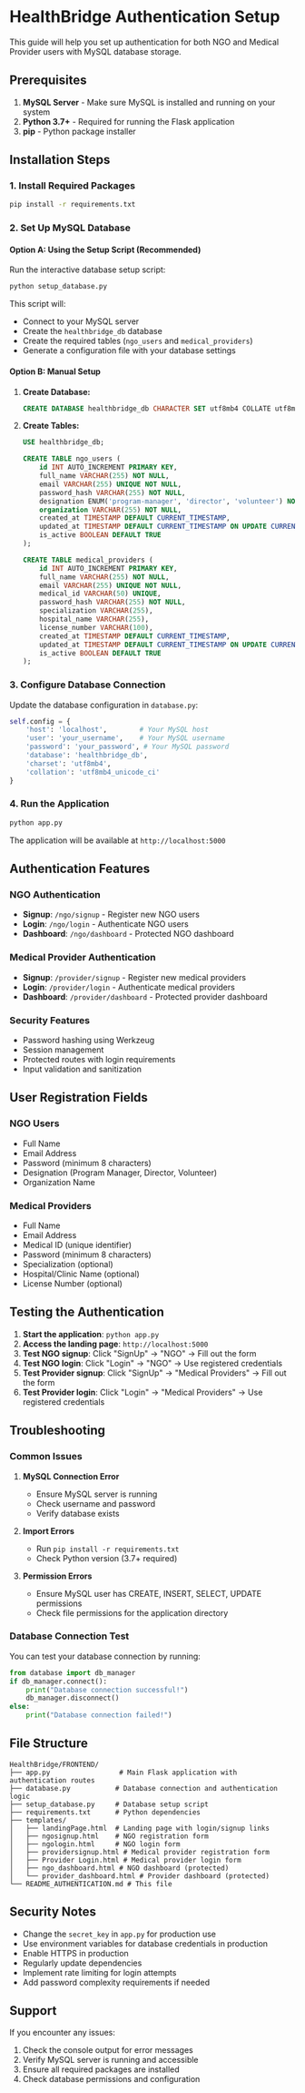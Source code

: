 # HealthBridge Authentication Setup

This guide will help you set up authentication for both NGO and Medical Provider users with MySQL database storage.

## Prerequisites

1. **MySQL Server** - Make sure MySQL is installed and running on your system
2. **Python 3.7+** - Required for running the Flask application
3. **pip** - Python package installer

## Installation Steps

### 1. Install Required Packages

```bash
pip install -r requirements.txt
```

### 2. Set Up MySQL Database

#### Option A: Using the Setup Script (Recommended)

Run the interactive database setup script:

```bash
python setup_database.py
```

This script will:
- Connect to your MySQL server
- Create the `healthbridge_db` database
- Create the required tables (`ngo_users` and `medical_providers`)
- Generate a configuration file with your database settings

#### Option B: Manual Setup

1. **Create Database:**
   ```sql
   CREATE DATABASE healthbridge_db CHARACTER SET utf8mb4 COLLATE utf8mb4_unicode_ci;
   ```

2. **Create Tables:**
   ```sql
   USE healthbridge_db;
   
   CREATE TABLE ngo_users (
       id INT AUTO_INCREMENT PRIMARY KEY,
       full_name VARCHAR(255) NOT NULL,
       email VARCHAR(255) UNIQUE NOT NULL,
       password_hash VARCHAR(255) NOT NULL,
       designation ENUM('program-manager', 'director', 'volunteer') NOT NULL,
       organization VARCHAR(255) NOT NULL,
       created_at TIMESTAMP DEFAULT CURRENT_TIMESTAMP,
       updated_at TIMESTAMP DEFAULT CURRENT_TIMESTAMP ON UPDATE CURRENT_TIMESTAMP,
       is_active BOOLEAN DEFAULT TRUE
   );
   
   CREATE TABLE medical_providers (
       id INT AUTO_INCREMENT PRIMARY KEY,
       full_name VARCHAR(255) NOT NULL,
       email VARCHAR(255) UNIQUE NOT NULL,
       medical_id VARCHAR(50) UNIQUE,
       password_hash VARCHAR(255) NOT NULL,
       specialization VARCHAR(255),
       hospital_name VARCHAR(255),
       license_number VARCHAR(100),
       created_at TIMESTAMP DEFAULT CURRENT_TIMESTAMP,
       updated_at TIMESTAMP DEFAULT CURRENT_TIMESTAMP ON UPDATE CURRENT_TIMESTAMP,
       is_active BOOLEAN DEFAULT TRUE
   );
   ```

### 3. Configure Database Connection

Update the database configuration in `database.py`:

```python
self.config = {
    'host': 'localhost',        # Your MySQL host
    'user': 'your_username',    # Your MySQL username
    'password': 'your_password', # Your MySQL password
    'database': 'healthbridge_db',
    'charset': 'utf8mb4',
    'collation': 'utf8mb4_unicode_ci'
}
```

### 4. Run the Application

```bash
python app.py
```

The application will be available at `http://localhost:5000`

## Authentication Features

### NGO Authentication
- **Signup**: `/ngo/signup` - Register new NGO users
- **Login**: `/ngo/login` - Authenticate NGO users
- **Dashboard**: `/ngo/dashboard` - Protected NGO dashboard

### Medical Provider Authentication
- **Signup**: `/provider/signup` - Register new medical providers
- **Login**: `/provider/login` - Authenticate medical providers
- **Dashboard**: `/provider/dashboard` - Protected provider dashboard

### Security Features
- Password hashing using Werkzeug
- Session management
- Protected routes with login requirements
- Input validation and sanitization

## User Registration Fields

### NGO Users
- Full Name
- Email Address
- Password (minimum 8 characters)
- Designation (Program Manager, Director, Volunteer)
- Organization Name

### Medical Providers
- Full Name
- Email Address
- Medical ID (unique identifier)
- Password (minimum 8 characters)
- Specialization (optional)
- Hospital/Clinic Name (optional)
- License Number (optional)

## Testing the Authentication

1. **Start the application**: `python app.py`
2. **Access the landing page**: `http://localhost:5000`
3. **Test NGO signup**: Click "SignUp" → "NGO" → Fill out the form
4. **Test NGO login**: Click "Login" → "NGO" → Use registered credentials
5. **Test Provider signup**: Click "SignUp" → "Medical Providers" → Fill out the form
6. **Test Provider login**: Click "Login" → "Medical Providers" → Use registered credentials

## Troubleshooting

### Common Issues

1. **MySQL Connection Error**
   - Ensure MySQL server is running
   - Check username and password
   - Verify database exists

2. **Import Errors**
   - Run `pip install -r requirements.txt`
   - Check Python version (3.7+ required)

3. **Permission Errors**
   - Ensure MySQL user has CREATE, INSERT, SELECT, UPDATE permissions
   - Check file permissions for the application directory

### Database Connection Test

You can test your database connection by running:

```python
from database import db_manager
if db_manager.connect():
    print("Database connection successful!")
    db_manager.disconnect()
else:
    print("Database connection failed!")
```

## File Structure

```
HealthBridge/FRONTEND/
├── app.py                 # Main Flask application with authentication routes
├── database.py           # Database connection and authentication logic
├── setup_database.py     # Database setup script
├── requirements.txt      # Python dependencies
├── templates/
│   ├── landingPage.html  # Landing page with login/signup links
│   ├── ngosignup.html    # NGO registration form
│   ├── ngologin.html     # NGO login form
│   ├── providersignup.html # Medical provider registration form
│   ├── Provider Login.html # Medical provider login form
│   ├── ngo_dashboard.html # NGO dashboard (protected)
│   └── provider_dashboard.html # Provider dashboard (protected)
└── README_AUTHENTICATION.md # This file
```

## Security Notes

- Change the `secret_key` in `app.py` for production use
- Use environment variables for database credentials in production
- Enable HTTPS in production
- Regularly update dependencies
- Implement rate limiting for login attempts
- Add password complexity requirements if needed

## Support

If you encounter any issues:
1. Check the console output for error messages
2. Verify MySQL server is running and accessible
3. Ensure all required packages are installed
4. Check database permissions and configuration
